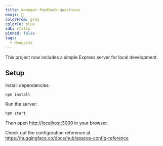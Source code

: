 ```yaml
---
title: manager-feedback-questions
emoji: 🐳
colorFrom: gray
colorTo: blue
sdk: static
pinned: false
tags:
  - deepsite
---
```


This project now includes a simple Express server for local development.

## Setup

Install dependencies:

```bash
npm install
```

Run the server:

```bash
npm start
```

Then open <http://localhost:3000> in your browser.

Check out the configuration reference at <https://huggingface.co/docs/hub/spaces-config-reference>
